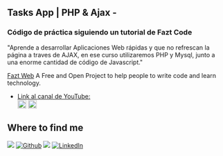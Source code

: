 ## Tasks App | PHP & Ajax -

<h3>Código de práctica siguiendo un tutorial de Fazt Code</h3>

<p>"Aprende a desarrollar Aplicaciones Web rápidas y que no refrescan la página a traves de AJAX, en ese curso utilizaremos PHP y Mysql, junto a una enorme cantidad de código de Javascript."</a></p>

<p><a href="https://faztweb.com" target="_blank">Fazt Web</a> A Free and Open Project to help people to write code and learn technology.
<ul>
    <li><a href="https://www.youtube.com/watch?v=GeCNShiLdpc" target="_blank">Link al canal de YouTube:</a></li>
    <code><img alt="PHP" height="20" src="https://img.shields.io/badge/PHP-blue?&style=for-the-flat&logo=php&logoColor=white"></code>
    <code><img alt="JS" height="20" src="https://img.shields.io/badge/javascript-orange?&style=for-the-flat&logo=javascript&logoColor=white"></code>
</ul>
</p>

## Where to find me

<p><a href="https://github.com/Ju-oogle" target="_blank"><img src="https://img.shields.io/badge/About-green?&style=for-the-flat&logo=aboutdotme&logoColor=white"></a> <a href="https://github.com/Ju-oogle" target="_blank"><img alt="Github" src="https://img.shields.io/badge/GitHub-orange?&style=for-the-flat&logo=github&logoColor=white"></a> <a href="mailto:juoogle@gmail.com" target="_blank"><img src="https://img.shields.io/badge/Gmail-red?&style=for-the-flat&logo=gmail&logoColor=white"></a> <a href="www.linkedin.com/in/julieta-zavalla-alcala" target="_blank"><img alt="LinkedIn" src="https://img.shields.io/badge/LinkedIn-%230077B5.svg?&style=for-the-flat&logo=linkedin&logoColor=white"></a>
</p>
